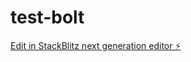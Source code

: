 # test-bolt

[Edit in StackBlitz next generation editor ⚡️](https://stackblitz.com/~/github.com/hzawawi/test-bolt)